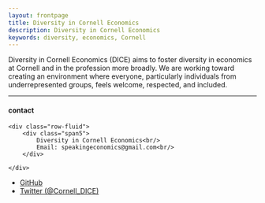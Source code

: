 ```yaml
---
layout: frontpage
title: Diversity in Cornell Economics
description: Diversity in Cornell Economics
keywords: diversity, economics, Cornell
---
```


Diversity in Cornell Economics (DICE) aims to foster diversity in economics at Cornell and in the profession more broadly. We are working toward creating an environment where everyone, particularly individuals from underrepresented groups, feels welcome, respected, and included.

<!--[curriculum vitae ![CV as pdf]({{ BASE_PATH }}/pages/icons16/pdf-icon.png)]({{ BASE_PATH }}/assets/CV.pdf)<br/>-->


---


<div class="container">
<h4><a name="contact"></a>contact</h4>

    <div class="row-fluid">
        <div class="span5">
            Diversity in Cornell Economics<br/>
            Email: speakingeconomics@gmail.com<br/>
        </div>

<!--
        <div class="span2">
        <a href="../assets/headshot.jpg">
            <img src="../assets/headshot.jpg"
                  title="Diversity in Cornell Economics" alt="Diversity in Cornell Economics"/></a>
        </div>
        -->
    </div>
</div>

<div class="navbar">
  <div class="navbar-inner">
      <ul class="nav">
          <li><a href="https://github.com/Diversity-in-Cornell-Economics">GitHub</a></li>
          <li><a href="https://twitter.com/Cornell_DICE">Twitter (@Cornell_DICE)</a></li>
      </ul>
  </div>
</div>